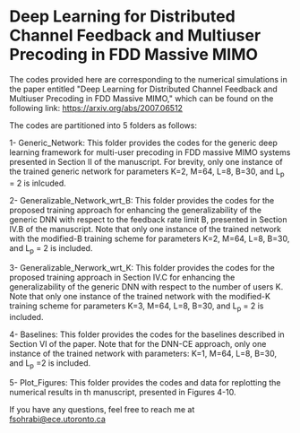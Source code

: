 # Deep Learning for Distributed Channel Feedback and Multiuser Precoding in FDD Massive MIMO

The codes provided here are corresponding to the numerical simulations in the paper entitled 
"Deep Learning for Distributed Channel Feedback and Multiuser Precoding in FDD Massive MIMO," which can be found on the following link:
https://arxiv.org/abs/2007.06512

The codes are partitioned into 5 folders as follows:

1- Generic_Network: This folder provides the codes for the generic deep learning framework for multi-user precoding in FDD massive MIMO systems
presented in Section II of the manuscript. For brevity, only one instance of the trained generic network for parameters
K=2, M=64, L=8, B=30, and L<sub>p</sub> = 2 is inlcuded.

2- Generalizable_Network_wrt_B: This folder provides the codes for the proposed training approach for enhancing the generalizability of
the generic DNN with respect to the feedback rate limit B, presented in Section IV.B of the manuscript. Note that only one instance of the
trained network with the modified-B training scheme for parameters K=2, M=64, L=8, B=30, and L<sub>p</sub> = 2 is included.

3- Generalizable_Nerwork_wrt_K: This folder provides the codes for the proposed training approach in Section IV.C for enhancing
the generalizability of the generic DNN with respect to the number of users K. Note that only one instance of the
trained network with the modified-K training scheme for parameters K=3, M=64, L=8, B=30, and L<sub>p</sub> = 2 is included.

4- Baselines: This folder provides the codes for the baselines described in Section VI of the paper. Note that for the DNN-CE approach, 
only one instance of the trained network with parameters: K=1, M=64, L=8, B=30, and L<sub>p</sub> =2 is included.

5- Plot_Figures: This folder provides the codes and data for replotting the numerical results in th manuscript, presented in Figures 4-10.

If you have any questions, feel free to reach me at fsohrabi@ece.utoronto.ca




